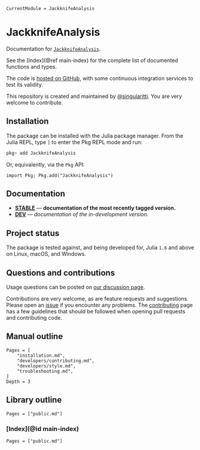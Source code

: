 ```@meta
CurrentModule = JackknifeAnalysis
```

# JackknifeAnalysis

Documentation for [`JackknifeAnalysis`](https://github.com/singularitti/JackknifeAnalysis.jl).

See the [Index](@ref main-index) for the complete list of documented functions
and types.

The code is [hosted on GitHub](https://github.com/singularitti/JackknifeAnalysis.jl),
with some continuous integration services to test its validity.

This repository is created and maintained by [@singularitti](https://github.com/singularitti).
You are very welcome to contribute.

## Installation

The package can be installed with the Julia package manager.
From the Julia REPL, type `]` to enter the Pkg REPL mode and run:

```julia
pkg> add JackknifeAnalysis
```

Or, equivalently, via the `Pkg` API:

```@repl
import Pkg; Pkg.add("JackknifeAnalysis")
```

## Documentation

- [**STABLE**](https://singularitti.github.io/JackknifeAnalysis.jl/stable) — **documentation of the most recently tagged version.**
- [**DEV**](https://singularitti.github.io/JackknifeAnalysis.jl/dev) — _documentation of the in-development version._

## Project status

The package is tested against, and being developed for, Julia `1.6` and above on Linux,
macOS, and Windows.

## Questions and contributions

Usage questions can be posted on
[our discussion page](https://github.com/singularitti/JackknifeAnalysis.jl/discussions).

Contributions are very welcome, as are feature requests and suggestions. Please open an
[issue](https://github.com/singularitti/JackknifeAnalysis.jl/issues)
if you encounter any problems. The [contributing](@ref) page has
a few guidelines that should be followed when opening pull requests and contributing code.

## Manual outline

```@contents
Pages = [
    "installation.md",
    "developers/contributing.md",
    "developers/style.md",
    "troubleshooting.md",
]
Depth = 3
```

## Library outline

```@contents
Pages = ["public.md"]
```

### [Index](@id main-index)

```@index
Pages = ["public.md"]
```
